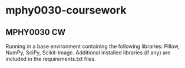 # mphy0030-coursework
## MPHY0030 CW
Running in a base environment containing the following libraries: Pillow, NumPy, SciPy, Scikit-image.
Additional installed libraries (if any) are included in the requirements.txt files.
